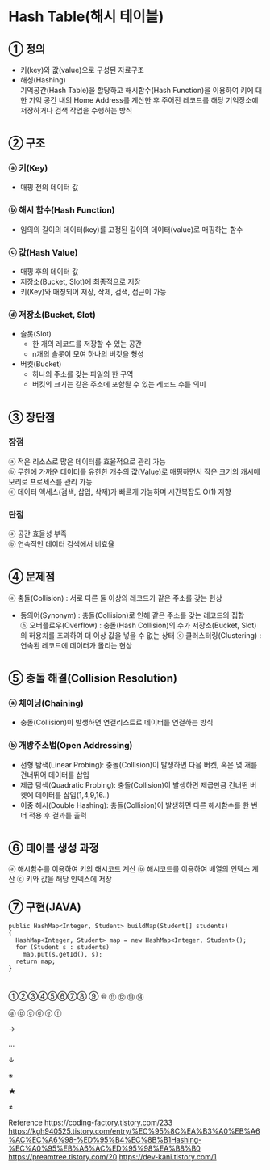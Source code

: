 # Hash Table(해시 테이블)  
## ① 정의  
- 키(key)와 값(value)으로 구성된 자료구조  
- 해싱(Hashing)  
기억공간(Hash Table)을 할당하고 해시함수(Hash Function)을 이용하여 키에 대한 기억 공간 내의 Home Address를 계산한 후 주어진 레코드를 해당 기억장소에 저장하거나 검색 작업을 수행하는 방식  
#
## ② 구조  
### ⓐ 키(Key)  
- 매핑 전의 데이터 값  
### ⓑ 해시 함수(Hash Function)  
- 임의의 길이의 데이터(key)를 고정된 길이의 데이터(value)로 매핑하는 함수  
### ⓒ 값(Hash Value)  
- 매핑 후의 데이터 값  
- 저장소(Bucket, Slot)에 최종적으로 저장  
- 키(Key)와 매칭되어 저장, 삭제, 검색, 접근이 가능  
### ⓓ 저장소(Bucket, Slot)  
- 슬롯(Slot)  
  - 한 개의 레코드를 저장할 수 있는 공간  
  - n개의 슬롯이 모여 하나의 버킷을 형성  
- 버킷(Bucket)  
  - 하나의 주소를 갖는 파일의 한 구역  
  - 버킷의 크기는 같은 주소에 포함될 수 있는 레코드 수를 의미  
#
## ③ 장단점  
### 장점  
ⓐ 적은 리소스로 많은 데이터를 효율적으로 관리 가능  
ⓑ 무한에 가까운 데이터를 유한한 개수의 값(Value)로 매핑하면서 작은 크기의 캐시메모리로 프로세스를 관리 가능  
ⓒ 데이터 액세스(검색, 삽입, 삭제)가 빠르게 가능하며 시간복잡도 O(1) 지향  
### 단점  
ⓐ 공간 효율성 부족  
ⓑ 연속적인 데이터 검색에서 비효율  
#
## ④ 문제점
ⓐ 충돌(Collision) : 서로 다른 둘 이상의 레코드가 같은 주소를 갖는 현상  
  - 동의어(Synonym) : 충돌(Collision)로 인해 같은 주소를 갖는 레코드의 집합  
ⓑ 오버플로우(Overflow) : 충돌(Hash Collision)의 수가 저장소(Bucket, Slot)의 허용치를 초과하여 더 이상 값을 넣을 수 없는 상태
ⓒ 클러스터링(Clustering) : 연속된 레코드에 데이터가 몰리는 현상
#
## ⑤ 충돌 해결(Collision Resolution)
### ⓐ 체이닝(Chaining)
- 충돌(Collision)이 발생하면 연결리스트로 데이터를 연결하는 방식
### ⓑ 개방주소법(Open Addressing)
- 선형 탐색(Linear Probing): 충돌(Collision)이 발생하면 다음 버켓, 혹은 몇 개를 건너뛰어 데이터를 삽입
- 제곱 탐색(Quadratic Probing): 충돌(Collision)이 발생하면 제곱만큼 건너뛴 버켓에 데이터를 삽입(1,4,9,16..)
- 이중 해시(Double Hashing): 충돌(Collision)이 발생하면 다른 해시함수를 한 번 더 적용 후 결과를 출력
#
## ⑥ 테이블 생성 과정
ⓐ 해시함수를 이용하여 키의 해시코드 계산
ⓑ 해시코드를 이용하여 배열의 인덱스 계산
ⓒ 키와 값을 해당 인덱스에 저장

## ⑦ 구현(JAVA)  
~~~
public HashMap<Integer, Student> buildMap(Student[] students)
{
  HashMap<Integer, Student> map = new HashMap<Integer, Student>();
  for (Student s : students) 
    map.put(s.getId(), s);
  return map;
}
~~~  
#

①②③④⑤⑥⑦⑧
⑨
⑩
⑪
⑫
⑬
⑭

ⓐ 
ⓑ 
ⓒ 
ⓓ 
ⓔ 
ⓕ 

→

…

↓

※

★

≠

Reference
https://coding-factory.tistory.com/233
https://kgh940525.tistory.com/entry/%EC%95%8C%EA%B3%A0%EB%A6%AC%EC%A6%98-%ED%95%B4%EC%8B%B1Hashing-%EC%A0%95%EB%A6%AC%ED%95%98%EA%B8%B0
https://preamtree.tistory.com/20
https://dev-kani.tistory.com/1
